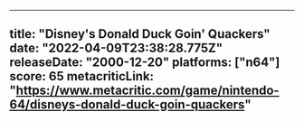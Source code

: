 
---
title: "Disney's Donald Duck Goin' Quackers"
date: "2022-04-09T23:38:28.775Z"
releaseDate: "2000-12-20"
platforms: ["n64"]
score: 65
metacriticLink: "https://www.metacritic.com/game/nintendo-64/disneys-donald-duck-goin-quackers"
---
